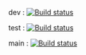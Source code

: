 dev  : [![Build status](https://build.appcenter.ms/v0.1/apps/df0b5460-bb49-4aa3-b74c-ec588d07235d/branches/dev/badge)](https://appcenter.ms)

test : [![Build status](https://build.appcenter.ms/v0.1/apps/df0b5460-bb49-4aa3-b74c-ec588d07235d/branches/test/badge)](https://appcenter.ms)

main : [![Build status](https://build.appcenter.ms/v0.1/apps/df0b5460-bb49-4aa3-b74c-ec588d07235d/branches/main/badge)](https://appcenter.ms)
